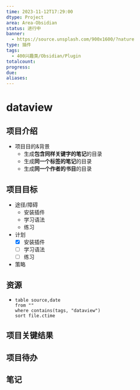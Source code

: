 ```yaml
---
time: 2023-11-12T17:29:00
dtype: Project
area: Area-Obsidian
status: 进行中
banner:
  - https://source.unsplash.com/900x1600/?nature
type: 插件
tags:
  - 400兴趣类/Obsidian/Plugin
totalcount: 
progress: 
due: 
aliases:
---
```


# dataview

## 项目介绍
- 项目目的&背景
    - 生成**包含同样关键字的笔记**的目录
    - 生成**同一个标签的笔记**的目录
    - 生成**同一个作者的书目**的目录

## 项目目标
- 途径/障碍
    - 安装插件
    - 学习语法
    - 练习
- 计划
    - [x] 安装插件
    - [ ] 学习语法
    - [ ] 练习
- 策略

## 资源

-
  ```dataview
  table source,date
  from ""   
  where contains(tags, "dataview")
  sort file.ctime
  ```


## 项目关键结果

## 项目待办

## 笔记